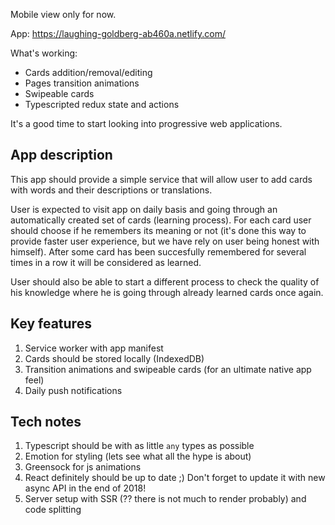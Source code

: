 Mobile view only for now.

App: https://laughing-goldberg-ab460a.netlify.com/

What's working:

* Cards addition/removal/editing
* Pages transition animations
* Swipeable cards 
* Typescripted redux state and actions

It's a good time to start looking into progressive web applications.

## App description

This app should provide a simple service that will allow user to add cards with words and their descriptions or translations.


User is expected to visit app on daily basis and going through an automatically created set of cards (learning process).
For each card user should choose if he remembers its meaning or not (it's done this way to provide faster user experience, but we have rely on user being honest with himself).
After some card has been succesfully remembered for several times in a row it will be considered as learned.


User should also be able to start a different process to check the quality of his knowledge where he is going through already learned cards once again.

## Key features
1. Service worker with app manifest
2. Cards should be stored locally (IndexedDB)
3. Transition animations and swipeable cards (for an ultimate native app feel)
4. Daily push notifications

## Tech notes
1. Typescript should be with as little `any` types as possible
2. Emotion for styling (lets see what all the hype is about)
3. Greensock for js animations
4. React definitely should be up to date ;) Don't forget to update it with new async API in the end of 2018!
5. Server setup with SSR (?? there is not much to render probably) and code splitting
